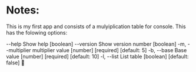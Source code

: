 # Notes:
This is my first app and consists of a mulyiplication table for console. This has the folowing options:

  --help        Show help                                          [boolean]
  --version     Show version number                                [boolean]
  -m, --multiplier  multiplier value            [number] [required] [default: 5]
  -b, --base        Base value                 [number] [required] [default: 10]
  -l, --list        List table                        [boolean] [default: false]


